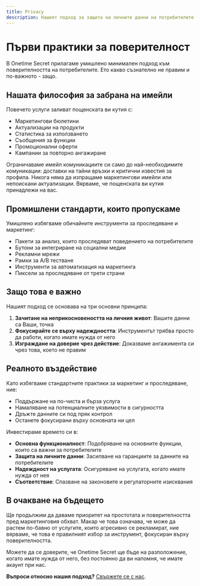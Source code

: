 ```yaml
---
title: Privacy
description: Нашият подход за защита на личните данни на потребителите чрез съзнателен избор на дизайн
---
```


# Първи практики за поверителност

В Onetime Secret прилагаме умишлено минимален подход към поверителността на потребителите. Ето какво съзнателно не правим и по-важното - защо.

## Нашата философия за забрана на имейли

Повечето услуги заливат пощенската ви кутия с:

- Маркетингови бюлетини
- Актуализации на продукти
- Статистика за използването
- Съобщения за функции
- Промоционални оферти
- Кампании за повторно ангажиране

Ограничаваме имейл комуникациите си само до най-необходимите комуникации: доставки на тайни връзки и критични известия за профила. Никога няма да изпращаме маркетингови имейли или непоискани актуализации. Вярваме, че пощенската ви кутия принадлежи на вас.

## Промишлени стандарти, които пропускаме

Умишлено избягваме обичайните инструменти за проследяване и маркетинг:

- Пакети за анализ, които проследяват поведението на потребителите
- Бутони за интегриране на социални медии
- Рекламни мрежи
- Рамки за A/B тестване
- Инструменти за автоматизация на маркетинга
- Пиксели за проследяване от трети страни

## Защо това е важно

Нашият подход се основава на три основни принципа:

1. **Зачитане на неприкосновеността на личния живот**: Вашите данни са Ваши, точка
2. **Фокусирайте се върху надеждността**: Инструментът трябва просто да работи, когато имате нужда от него
3. **Изграждане на доверие чрез действие**: Доказваме ангажимента си чрез това, което не правим

## Реалното въздействие

Като избягваме стандартните практики за маркетинг и проследяване, ние:

- Поддържане на по-чиста и бърза услуга
- Намаляване на потенциалните уязвимости в сигурността
- Дръжте данните си под пряк контрол
- Останете фокусирани върху основната ни цел

Инвестираме времето си в:

- **Основна функционалност**: Подобряване на основните функции, които са важни за потребителите
- **Защита на личните данни**: Засилване на гаранциите за данните на потребителите
- **Надеждност на услугата**: Осигуряване на услугата, когато имате нужда от нея
- **Съответствие**: Спазване на законовите и регулаторните изисквания

## В очакване на бъдещето

Ще продължим да даваме приоритет на простотата и поверителността пред маркетинговия обхват. Макар че това означава, че може да растем по-бавно от услугите, които агресивно се рекламират, ние вярваме, че това е правилният избор за инструмент, фокусиран върху поверителността.

Можете да се доверите, че Onetime Secret ще бъде на разположение, когато имате нужда от него, без постоянно да ви напомня, че имате акаунт при нас.

**Въпроси относно нашия подход?** [Свържете се с нас](https://onetimesecret.com/feedback).
